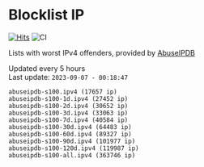 # Blocklist IP

[![Hits](https://hits.seeyoufarm.com/api/count/incr/badge.svg?url=https%3A%2F%2Fgithub.com%2Fborestad%2Fblocklist-ip%2F&count_bg=%2379C83D&title_bg=%23555555&icon=&icon_color=%23E7E7E7&title=hits&edge_flat=false)](https://hits.seeyoufarm.com)  ![CI](https://img.shields.io/github/workflow/status/borestad/blocklist-ip/CI?style=flat-square)

Lists with worst IPv4 offenders, provided by [AbuseIPDB](https://www.abuseipdb.com/)

<!-- FOOTER-PLACEHOLDER -->
Updated every 5 hours<br>
Last update: `2023-09-07 - 00:18:47`
```
abuseipdb-s100.ipv4 (17657 ip)
abuseipdb-s100-1d.ipv4 (27452 ip)
abuseipdb-s100-2d.ipv4 (30652 ip)
abuseipdb-s100-3d.ipv4 (33063 ip)
abuseipdb-s100-7d.ipv4 (40584 ip)
abuseipdb-s100-30d.ipv4 (64483 ip)
abuseipdb-s100-60d.ipv4 (89327 ip)
abuseipdb-s100-90d.ipv4 (101977 ip)
abuseipdb-s100-120d.ipv4 (119987 ip)
abuseipdb-s100-all.ipv4 (363746 ip)
```
